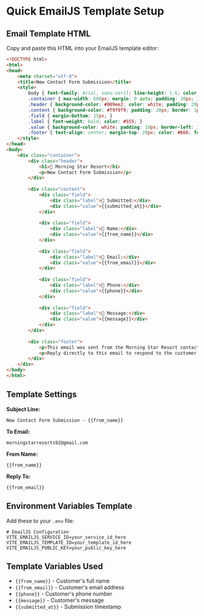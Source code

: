 # Quick EmailJS Template Setup

## Email Template HTML

Copy and paste this HTML into your EmailJS template editor:

```html
<!DOCTYPE html>
<html>
<head>
    <meta charset="utf-8">
    <title>New Contact Form Submission</title>
    <style>
        body { font-family: Arial, sans-serif; line-height: 1.6; color: #333; }
        .container { max-width: 600px; margin: 0 auto; padding: 20px; }
        .header { background-color: #009ee2; color: white; padding: 20px; text-align: center; }
        .content { background-color: #f9f9f9; padding: 20px; border: 1px solid #ddd; }
        .field { margin-bottom: 15px; }
        .label { font-weight: bold; color: #555; }
        .value { background-color: white; padding: 10px; border-left: 3px solid #009ee2; margin-top: 5px; }
        .footer { text-align: center; margin-top: 20px; color: #666; font-size: 12px; }
    </style>
</head>
<body>
    <div class="container">
        <div class="header">
            <h1>🏨 Morning Star Resort</h1>
            <p>New Contact Form Submission</p>
        </div>
        
        <div class="content">
            <div class="field">
                <div class="label">📝 Submitted:</div>
                <div class="value">{{submitted_at}}</div>
            </div>
            
            <div class="field">
                <div class="label">👤 Name:</div>
                <div class="value">{{from_name}}</div>
            </div>
            
            <div class="field">
                <div class="label">📧 Email:</div>
                <div class="value">{{from_email}}</div>
            </div>
            
            <div class="field">
                <div class="label">📱 Phone:</div>
                <div class="value">{{phone}}</div>
            </div>
            
            <div class="field">
                <div class="label">💬 Message:</div>
                <div class="value">{{message}}</div>
            </div>
        </div>
        
        <div class="footer">
            <p>This email was sent from the Morning Star Resort contact form.</p>
            <p>Reply directly to this email to respond to the customer.</p>
        </div>
    </div>
</body>
</html>
```

## Template Settings

**Subject Line:**
```
New Contact Form Submission - {{from_name}}
```

**To Email:**
```
morningstarresorts92@gmail.com
```

**From Name:**
```
{{from_name}}
```

**Reply To:**
```
{{from_email}}
```

## Environment Variables Template

Add these to your `.env` file:

```env
# EmailJS Configuration
VITE_EMAILJS_SERVICE_ID=your_service_id_here
VITE_EMAILJS_TEMPLATE_ID=your_template_id_here
VITE_EMAILJS_PUBLIC_KEY=your_public_key_here
```

## Template Variables Used

- `{{from_name}}` - Customer's full name
- `{{from_email}}` - Customer's email address  
- `{{phone}}` - Customer's phone number
- `{{message}}` - Customer's message
- `{{submitted_at}}` - Submission timestamp
